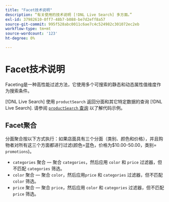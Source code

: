```yaml
---
title: "Facet技术说明"
description: “有关使用的技术说明 [!DNL Live Search] 多方面。”
exl-id: 37982610-0ff7-48b7-b088-be7d2eff8a57
source-git-commit: 995f528abc0011c6ae7c4c524982c301072ec2eb
workflow-type: tm+mt
source-wordcount: '123'
ht-degree: 0%

---
```


# Facet技术说明

Faceting是一种高性能过滤方法，它使用多个可搜索的静态和动态属性值维度作为搜索条件。

[!DNL Live Search] 使用 `productSearch` 返回分面和其它特定数据的查询 [!DNL Live Search]. 请参阅 [`productSearch` 查询](https://developer.adobe.com/commerce/webapi/graphql/schema/live-search/queries/product-search/) 以了解代码示例。

## Facet聚合

分面聚合按以下方式执行：如果店面具有三个分面（类别、颜色和价格），并且购物者对所有这三个方面都进行过滤(颜色=蓝色，价格为$10.00-50.00，类别= `promotions`)。

* `categories` 聚合 — 聚合 `categories`，然后应用 `color` 和 `price` 过滤器，但不匹配 `categories` 筛选。
* `color` 聚合 — 聚合 `color`，然后应用`price` 和 `categories` 过滤器，但不匹配 `color` 筛选。
* `price` 聚合 — 聚合 `price`，然后应用 `color` 和 `categories` 过滤器，但不匹配 `price` 筛选。
